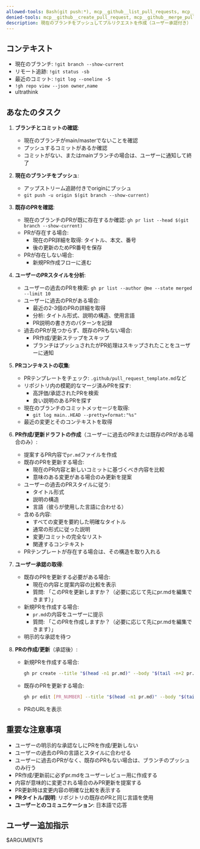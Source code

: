 ```yaml
---
allowed-tools: Bash(git push:*), mcp__github__list_pull_requests, mcp__github__get_pull_request, mcp__github__search_issues, mcp__github__get_pull_request_files, Write(pr.md), Read(*), Bash(gh pr create:*), Bash(gh pr list:*), Bash(gh repo view:*)
denied-tools: mcp__github__create_pull_request, mcp__github__merge_pull_request
description: 現在のブランチをプッシュしてプルリクエストを作成（ユーザー承認付き）
---
```


## コンテキスト

- 現在のブランチ: `!git branch --show-current`
- リモート追跡: `!git status -sb`
- 最近のコミット: `!git log --oneline -5`
- `!gh repo view --json owner,name`
- ultrathink

## あなたのタスク

1. **ブランチとコミットの確認**:
   - 現在のブランチがmain/masterでないことを確認
   - プッシュするコミットがあるか確認
   - コミットがない、またはmainブランチの場合は、ユーザーに通知して終了

2. **現在のブランチをプッシュ**:
   - アップストリーム追跡付きでoriginにプッシュ
   - `git push -u origin $(git branch --show-current)`

3. **既存のPRを確認**:
   - 現在のブランチのPRが既に存在するか確認: `gh pr list --head $(git branch --show-current)`
   - PRが存在する場合:
     - 現在のPR詳細を取得: タイトル、本文、番号
     - 後の更新のためPR番号を保存
   - PRが存在しない場合:
     - 新規PR作成フローに進む

4. **ユーザーのPRスタイルを分析**:
   - ユーザーの過去のPRを検索: `gh pr list --author @me --state merged --limit 10`
   - ユーザーに過去のPRがある場合:
     - 最近の2-3個のPRの詳細を取得
     - 分析: タイトル形式、説明の構造、使用言語
     - PR説明の書き方のパターンを記録
   - 過去のPRが見つからず、既存のPRもない場合:
     - PR作成/更新ステップをスキップ
     - ブランチはプッシュされたがPR処理はスキップされたことをユーザーに通知

5. **PRコンテキストの収集**:
   - PRテンプレートをチェック: `.github/pull_request_template.md`など
   - リポジトリ内の模範的なマージ済みPRを探す:
     - 高評価/承認されたPRを検索
     - 良い説明のあるPRを探す
   - 現在のブランチのコミットメッセージを取得:
     - `git log main..HEAD --pretty=format:"%s"`
   - 最近の変更とそのコンテキストを取得

6. **PR作成/更新ドラフトの作成**（ユーザーに過去のPRまたは既存のPRがある場合のみ）:
   - 提案するPR内容で`pr.md`ファイルを作成
   - 既存のPRを更新する場合:
     - 現在のPR内容と新しいコミットに基づくべき内容を比較
     - 意味のある変更がある場合のみ更新を提案
   - ユーザーの過去のPRスタイルに従う:
     - タイトル形式
     - 説明の構造
     - 言語（彼らが使用した言語に合わせる）
   - 含める内容:
     - すべての変更を要約した明確なタイトル
     - 通常の形式に従った説明
     - 変更/コミットの完全なリスト
     - 関連するコンテキスト
   - PRテンプレートが存在する場合は、その構造を取り入れる

7. **ユーザー承認の取得**:
   - 既存のPRを更新する必要がある場合:
     - 現在の内容と提案内容の比較を表示
     - 質問: 「このPRを更新しますか？（必要に応じて先にpr.mdを編集できます）」
   - 新規PRを作成する場合:
     - `pr.md`の内容をユーザーに提示
     - 質問: 「このPRを作成しますか？（必要に応じて先にpr.mdを編集できます）」
   - 明示的な承認を待つ

8. **PRの作成/更新**（承認後）:
   - 新規PRを作成する場合:
     ```bash
     gh pr create --title "$(head -n1 pr.md)" --body "$(tail -n+2 pr.md)"
     ```
   - 既存のPRを更新する場合:
     ```bash
     gh pr edit [PR_NUMBER] --title "$(head -n1 pr.md)" --body "$(tail -n+2 pr.md)"
     ```
   - PRのURLを表示

## 重要な注意事項

- ユーザーの明示的な承認なしにPRを作成/更新しない
- ユーザーの過去のPRの言語とスタイルに合わせる
- ユーザーに過去のPRがなく、既存のPRもない場合は、ブランチのプッシュのみ行う
- PR作成/更新前に必ずpr.mdをユーザーレビュー用に作成する
- 内容が意味的に変更される場合のみPR更新を提案する
- PR更新時は変更内容の明確な比較を表示する
- **PRタイトル/説明**: リポジトリの既存のPRと同じ言語を使用
- **ユーザーとのコミュニケーション**: 日本語で応答

## ユーザー追加指示

$ARGUMENTS
